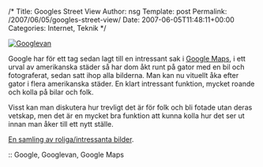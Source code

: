 /*
 Title: Googles Street View
 Author: nsg
 Template: post
 Permalink: /2007/06/05/googles-street-view/
 Date: 2007-06-05T11:48:11+00:00
 Categories: Internet, Teknik
*/
<div class="left">
  <a href="http://maps.google.com/maps?f=q&#038;hl=en&#038;q=1073+howard+street,+san+francisco&#038;sll=37.782587,-122.406428&#038;sspn=0.01043,0.020578&#038;ie=UTF8&#038;om=0&#038;layer=c&#038;cbll=37.77851,-122.408706&#038;cbp=1,138.447128246835,0.554118716595338,3&#038;ll=37.782333,-122.408295&#038;spn=0.011956,0.020084&#038;z=16"><img src='http://cdn.junkpile.se/2007/06/googlevan-150x150.png' alt='Googlevan' /></a>
</div>

Google har för ett tag sedan lagt till en intressant sak i [Google Maps][1], i ett urval av amerikanska städer så har dom åkt runt på gator med en bil och fotograferat, sedan satt ihop alla bilderna. Man kan nu vituellt åka efter gator i flera amerikanska städer. En klart intressant funktion, mycket roande och kolla på bilar och folk.

Visst kan man diskutera hur trevligt det är för folk och bli fotade utan deras vetskap, men det är en mycket bra funktion att kunna kolla hur det ser ut innan man åker till ett nytt ställe.

[En samling av roliga/intressanta bilder][2].

:: Google, Googlevan, Google Maps

<small></small>

 [1]: http://maps.google.com
 [2]: http://blog.wired.com/27bstroke6/2007/05/request_for_urb.html